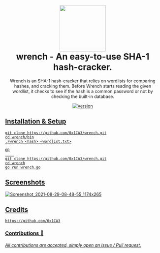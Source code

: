 <h1 align="center">
	<img src="https://user-images.githubusercontent.com/86132648/131270867-b5620447-cfa6-41f7-b8ce-d1570221a046.png" width="150px"><br>
    wrench - An easy-to-use SHA-1 hash-cracker.
</h1>
<p align="center">
	Wrench is an SHA-1 hash-cracker that relies on wordlists for comparing hashes, and cracking them. Before Wrench starts reading the given wordlist, it checks to
  see if the hash is a common password or not by checking the built-in database.
</p>

<p align="center">
	<a href="https://deno.land" target="_blank">
    	<img src="https://img.shields.io/badge/Version-1.0.0-7DCDE3?style=for-the-badge" alt="Version">
</p>

## Installation & Setup
```
git clone https://github.com/0x1CA3/wrench.git
cd wrench/bin
./wrench <hash> <wordlist.txt>

OR
	
git clone https://github.com/0x1CA3/wrench.git
cd wrench
go run wrench.go
```

## Screenshots
![Screenshot_2021-08-29-08-48-55_1174x265](https://user-images.githubusercontent.com/86132648/131271314-5632614c-fffc-4527-b490-85986d9f35b9.png)

## Credits
```
https://github.com/0x1CA3
```
### Contributions 🎉
###### All contributions are accepted, simply open an Issue / Pull request.
